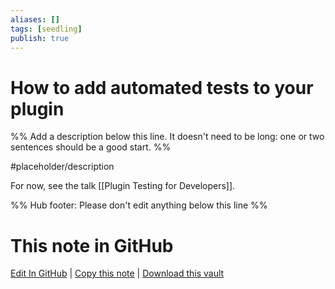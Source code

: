 ```yaml
---
aliases: []
tags: [seedling]
publish: true
---
```


# How to add automated tests to your plugin

%% Add a description below this line. It doesn't need to be long: one or two sentences should be a good start. %%

#placeholder/description

For now, see the talk [[Plugin Testing for Developers]].

%% Hub footer: Please don't edit anything below this line %%

# This note in GitHub

<span class="git-footer">[Edit In GitHub](https://github.dev/obsidian-community/obsidian-hub/blob/main/04%20-%20Guides%2C%20Workflows%2C%20%26%20Courses/Guides/How%20to%20add%20automated%20tests%20to%20your%20plugin.md "git-hub-edit-note") | [Copy this note](https://raw.githubusercontent.com/obsidian-community/obsidian-hub/main/04%20-%20Guides%2C%20Workflows%2C%20%26%20Courses/Guides/How%20to%20add%20automated%20tests%20to%20your%20plugin.md "git-hub-copy-note") | [Download this vault](https://github.com/obsidian-community/obsidian-hub/archive/refs/heads/main.zip "git-hub-download-vault") </span>
